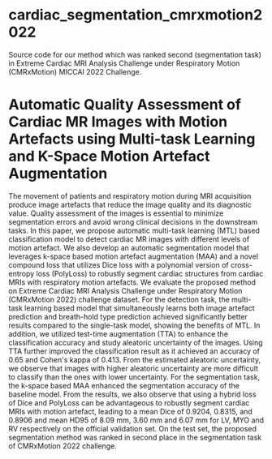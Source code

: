 # cardiac_segmentation_cmrxmotion2022
Source code for our method which was ranked second (segmentation task) in Extreme Cardiac MRI Analysis Challenge under Respiratory Motion (CMRxMotion) MICCAI 2022 Challenge.

# Automatic Quality Assessment of Cardiac MR Images with Motion Artefacts using Multi-task Learning and K-Space Motion Artefact Augmentation

The movement of patients and respiratory motion during MRI acquisition produce image artefacts that reduce the image quality and its diagnostic value. 
Quality assessment of the images is essential to minimize segmentation errors and avoid wrong clinical decisions in the downstream tasks. In this paper, we propose 
automatic multi-task learning (MTL) based classification model to detect cardiac MR images with different levels of motion artefact. We also develop an automatic 
segmentation model that leverages k-space based motion artefact augmentation (MAA) and a novel compound loss that utilizes Dice loss with a polynomial version of 
cross-entropy loss (PolyLoss) to robustly segment cardiac structures from cardiac MRIs with respiratory motion artefacts. We evaluate the proposed method on 
Extreme Cardiac MRI Analysis Challenge under Respiratory Motion (CMRxMotion 2022) challenge dataset. For the detection task, the multi-task learning based model that 
simultaneously learns both image artefact prediction and breath-hold type prediction achieved significantly better results compared to the single-task model, showing 
the benefits of MTL. In addition, we utilized test-time augmentation (TTA) to enhance the classification accuracy and study aleatoric uncertainty of the images. 
Using TTA further improved the classification result as it achieved an accuracy of 0.65 and Cohen's kappa of 0.413. From the estimated aleatoric uncertainty, 
we observe that images with higher aleatoric uncertainty are more difficult to classify than the ones with lower uncertainty. For the segmentation task, the k-space 
based MAA enhanced the segmentation accuracy of the baseline model. From the results, we also observe that using a hybrid loss of Dice and PolyLoss can be advantageous 
to robustly segment cardiac MRIs with motion artefact, leading to a mean Dice of 0.9204, 0.8315, and 0.8906 and mean HD95 of 8.09 mm, 3.60 mm and 6.07 mm for LV, MYO and 
RV respectively on the official validation set. On the test set, the proposed segmentation method was ranked in second place in the segmentation task of CMRxMotion 2022 challenge.
